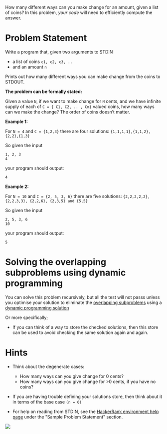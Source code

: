 How many different ways can you make change for an amount, given a list of coins?
In this problem, *your code* will need to efficiently compute the answer.

# Problem Statement

Write a program that, given two arguments to STDIN  

* a list of coins `c1, c2, c3, ..` 
* and an amount `n`

Prints out how many different ways you can make change from the coins to STDOUT.

**The problem can be formally stated:** 

Given a value `N`, if we want to make change for `N` cents, and we have infinite supply of each of `C = { C1, C2, .. , Cm}` valued coins, how many ways can we make the change? The order of coins doesn’t matter.

**Example 1:**

For `N = 4` and `C = {1,2,3}` there are four solutions: `{1,1,1,1},{1,1,2},{2,2},{1,3}` 

So given the input

```
1, 2, 3
4
```

your program should output:

```
4
```

**Example 2:**

For `N = 10` and `C = {2, 5, 3, 6}` there are five solutions: `{2,2,2,2,2}, {2,2,3,3}, {2,2,6}, {2,3,5} and {5,5}`

So given the input

```
2, 5, 3, 6
10
```

your program should output:

```
5
```

# Solving the overlapping subproblems using dynamic programming

You can solve this problem recursively, but all the test will not passs unless 
you optimise your solution to eliminate the [overlapping subproblems](http://en.wikipedia.org/wiki/Overlapping_subproblem) using a [dynamic programming solution](http://en.wikipedia.org/wiki/Dynamic_programming)

Or more specifically; 

* If you can think of a way to store the checked solutions, then this store can be used to avoid checking the same solution again and again.

# Hints

* Think about the degenerate cases:
   - How many ways can you give change for 0 cents? 
   - How many ways can you give change for >0 cents, if you have no coins?


* If you are having trouble defining your solutions store, then think about it in terms of the base case `(n = 0)`

* For help on reading from STDIN, see the [HackerRank environment help page](https://www.hackerrank.com/environment) under the "Sample Problem Statement" section.

![](http://i.imgur.com/ajyNlBd.png)

